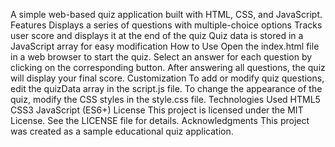 A simple web-based quiz application built with HTML, CSS, and JavaScript.
Features
Displays a series of questions with multiple-choice options
Tracks user score and displays it at the end of the quiz
Quiz data is stored in a JavaScript array for easy modification
How to Use
Open the index.html file in a web browser to start the quiz.
Select an answer for each question by clicking on the corresponding button.
After answering all questions, the quiz will display your final score.
Customization
To add or modify quiz questions, edit the quizData array in the script.js file.
To change the appearance of the quiz, modify the CSS styles in the style.css file.
Technologies Used
HTML5
CSS3
JavaScript (ES6+)
License
This project is licensed under the MIT License. See the LICENSE file for details.
Acknowledgments
This project was created as a sample educational quiz application.